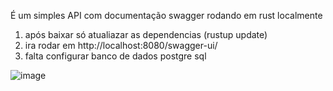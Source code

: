 É um simples API com documentação swagger rodando em rust localmente

1. após baixar só atualiazar as dependencias (rustup update)
2. ira rodar em http://localhost:8080/swagger-ui/
3. falta configurar banco de dados postgre sql

![image](https://github.com/user-attachments/assets/a99f712c-15db-4322-b706-9501f952dbb3)
